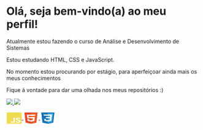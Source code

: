  <h1> Olá, seja bem-vindo(a) ao meu perfil!</h1>
 
 <p>Atualmente estou fazendo o curso de Análise e Desenvolvimento de Sistemas</p>
 <p>Estou estudando HTML, CSS e JavaScript.</p>
 <p>No momento  estou procurando por estágio, para aperfeiçoar ainda mais os meus conhecimentos</p>
 <p>Fique á vontade para dar uma olhada nos meus repositórios :)</p>

<div style="display: flex, flex-direction: row">
  <a href="https://github.com/giovanafg">
  <img height="180em" src="https://github-readme-stats.vercel.app/api?username=giovanafg&show_icons=true&theme=dracula&include_all_commits=true&count_private=true"/>
  <img height="180em" src="https://github-readme-stats.vercel.app/api/top-langs/?username=giovanafg&layout=compact&langs_count=7&theme=dracula"/>
</div>

<div style="display: inline_block"><br>
  <img align="center" alt="Gi-Js" height="30" width="40" src="https://raw.githubusercontent.com/devicons/devicon/master/icons/javascript/javascript-plain.svg">
  <img align="center" alt="Gi-HTML" height="30" width="40" src="https://raw.githubusercontent.com/devicons/devicon/master/icons/html5/html5-original.svg">
  <img align="center" alt="Gi-CSS" height="30" width="40" src="https://raw.githubusercontent.com/devicons/devicon/master/icons/css3/css3-original.svg">

</div>
 

